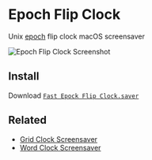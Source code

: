 # Epoch Flip Clock
Unix [epoch](https://en.wikipedia.org/wiki/Unix_time) flip clock macOS screensaver

![Epoch Flip Clock Screenshot](https://raw.githubusercontent.com/chrstphrknwtn/epoch-flip-clock/master/epochFlipClock.png)

## Install
Download [`Fast Epock Flip Clock.saver`](https://github.com/smparkin/epoch-flip-clock-screensaver/releases/download/2023.1.23/Fast.Epoch.Flip.Clock.saver.zip)

## Related
- [Grid Clock Screensaver](https://github.com/chrstphrknwtn/grid-clock-screensaver)
- [Word Clock Screensaver](https://github.com/chrstphrknwtn/word-clock-screensaver)
